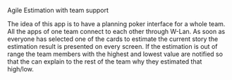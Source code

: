 
Agile Estimation with team support

The idea of this app is to have a planning poker interface for a whole team. All the apps of one team connect to each other through W-Lan. As soon as everyone has selected one of the cards to estimate the current story the estimation result is presented on every screen. If the estimation is out of range the team members with the highest and lowest value are notified so that the can explain to the rest of the team why they estimated that high/low.

